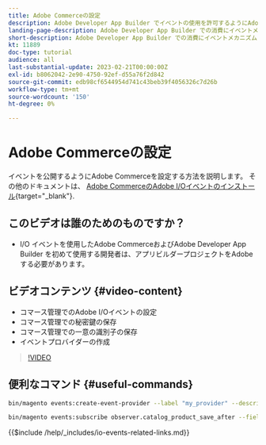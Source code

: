 ```yaml
---
title: Adobe Commerceの設定
description: Adobe Developer App Builder でイベントの使用を許可するようにAdobe Commerceを設定する方法について説明します。
landing-page-description: Adobe Developer App Builder での消費にイベントメカニズムを使用するようにAdobe Commerceを設定する方法を説明します。
short-description: Adobe Developer App Builder での消費にイベントメカニズムを使用するようにAdobe Commerceを設定する方法を説明します。
kt: 11889
doc-type: tutorial
audience: all
last-substantial-update: 2023-02-21T00:00:00Z
exl-id: b8062042-2e90-4750-92ef-d55a76f2d842
source-git-commit: edb98cf6544954d741c43beb39f4056326c7d26b
workflow-type: tm+mt
source-wordcount: '150'
ht-degree: 0%

---
```


# Adobe Commerceの設定

イベントを公開するようにAdobe Commerceを設定する方法を説明します。 その他のドキュメントは、 [Adobe CommerceのAdobe I/Oイベントのインストール](https://developer.adobe.com/commerce/events/get-started/installation/){target="_blank"}.

## このビデオは誰のためのものですか？

* I/O イベントを使用したAdobe CommerceおよびAdobe Developer App Builder を初めて使用する開発者は、アプリビルダープロジェクトをAdobeする必要があります。

## ビデオコンテンツ {#video-content}

* コマース管理でのAdobe I/Oイベントの設定
* コマース管理での秘密鍵の保存
* コマース管理での一意の識別子の保存
* イベントプロバイダーの作成

>[!VIDEO](https://video.tv.adobe.com/v/3415799?quality=12&learn=on)

## 便利なコマンド {#useful-commands}

```bash
bin/magento events:create-event-provider --label "my_provider" --description "Provides out-of-process extensibility for Adobe Commerce"

bin/magento events:subscribe observer.catalog_product_save_after --fields=name --fields=price
```

{{$include /help/_includes/io-events-related-links.md}}

